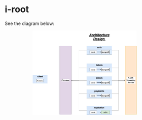 # i-root

See the diagram below:

<!-- Hack to center the image in GitHub -->
<p align="center">
  <img src="infra/arch/i-root-doc-Architecture Design.jpg" alt="Architecture diagram" width="65%"/>
</p>